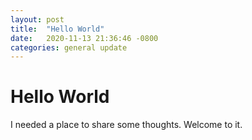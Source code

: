 ```yaml
---
layout: post
title:  "Hello World"
date:   2020-11-13 21:36:46 -0800
categories: general update
---
```

# Hello World

I needed a place to share some thoughts.  Welcome to it.